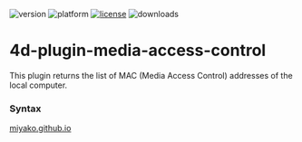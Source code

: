 ![version](https://img.shields.io/badge/version-17%2B-3E8B93)
![platform](https://img.shields.io/static/v1?label=platform&message=mac-intel%20|%20mac-arm%20|%20win-64&color=blue)
[![license](https://img.shields.io/github/license/miyako/4d-plugin-media-access-control)](LICENSE)
![downloads](https://img.shields.io/github/downloads/miyako/4d-plugin-media-access-control/total)

# 4d-plugin-media-access-control

This plugin returns the list of MAC (Media Access Control) addresses of the local computer.

### Syntax

[miyako.github.io](https://miyako.github.io/2019/12/12/4d-plugin-media-access-control.html)
